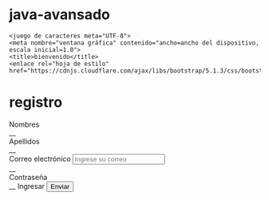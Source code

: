 # java-avansado
<!DOCTYPEhtml> 
<html idioma="es"> 
  
 
<cabeza> 

   
    <juego de caracteres meta="UTF-8"> 
    <meta nombre="ventana gráfica" contenido="ancho=ancho del dispositivo, escala inicial=1.0"> 
    <title>bienvenido</title> 
    <enlace rel="hoja de estilo" href="https://cdnjs.cloudflare.com/ajax/libs/bootstrap/5.1.3/css/bootstrap.min.css"> 
  </cabeza> 
  <cuerpo> 
    <div clase="contenedor"> 
      <div clase="fila justificar-contenido-centro"> 
        <div clase="col-lg-6 col-md-8 col-sm-10"> 
          <h1 Clase="mb-4">registro</h1> 
          <formulario> 
            <div clase="grupo-formulario"> 
              <label for="nombres">Nombres</label> 
              <tipo de entrada="texto" clase="control de formulario" id="nombres" marcador de posición="Ingrese su nombre" nombre="nombres" enfoque automático requerido patrón="[A-Za-z]{2,40}"> 
            </div> 
            __ 
            <div clase="grupo-formulario"> 
              <label for="apellido">Apellidos</label> 
              <tipo de entrada="texto" clase="control de formulario" id="apellido" marcador de posición="Ingrese su apellido" nombre="apellido" requerido patrón="[A-Za-z]{2,40}"> 
            </div> 
            __ 
            <div clase="grupo-formulario"> 
              <label for="email">Correo electrónico</label> 
              <input type="email" class="form-control" id="email" placeholder="Ingrese su correo" name="email" patrón requerido="{,60}"> 
            </div> 
            __ 
            <div clase="grupo-formulario"> 
              <label for="contraseña">Contraseña</label> 
              <tipo de entrada="contraseña" class="form-control" placeholder="Ingrese su contraseña" id="contraseña" name="contraseña" patrón requerido="[az])(?=.*[AZ])(?=.*[0-9])(?=.*[!@#$%^&*_=\+-]){8,16}"><br> 
            </div> 
            __ 
            <clase de botón="btn btn-secundario btn-block">Ingresar</button> 
            <button type="submit" class="btn btn-primary btn-block">Enviar</button> 
          </formulario> 
        </div> 
      </div> 
    </div> 
    <guion src="https://cdnjs.cloudflare.com/ajax/libs/bootstrap/5.1.3/js/bootstrap.min.js"></guion> 
  </cuerpo> 
</html>
